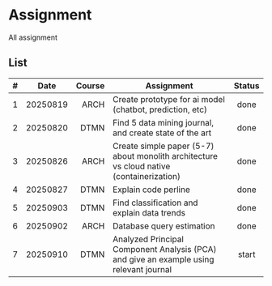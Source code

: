 # Assignment

All assignment

## List

| #   |   Date   | Course | Assignment                                                                               | Status |
| --- | :------: | -----: | ---------------------------------------------------------------------------------------- | :----: |
| 1   | 20250819 |   ARCH | Create prototype for ai model (chatbot, prediction, etc)                                 |  done  |
| 2   | 20250820 |   DTMN | Find 5 data mining journal, and create state of the art                                  |  done  |
| 3   | 20250826 |   ARCH | Create simple paper (5-7) about monolith architecture vs cloud native (containerization) |  done  |
| 4   | 20250827 |   DTMN | Explain code perline                                                                     |  done  |
| 5   | 20250903 |   DTMN | Find classification and explain data trends                                              |  done  |
| 6   | 20250902 |   ARCH | Database query estimation                                                                |  done  |
| 7   | 20250910 |   DTMN | Analyzed Principal Component Analysis (PCA) and give an example using relevant journal   | start  |
